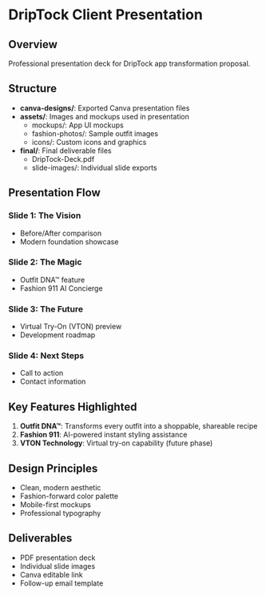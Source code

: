 # DripTock Client Presentation

## Overview
Professional presentation deck for DripTock app transformation proposal.

## Structure
- **canva-designs/**: Exported Canva presentation files
- **assets/**: Images and mockups used in presentation
  - mockups/: App UI mockups
  - fashion-photos/: Sample outfit images
  - icons/: Custom icons and graphics
- **final/**: Final deliverable files
  - DripTock-Deck.pdf
  - slide-images/: Individual slide exports

## Presentation Flow

### Slide 1: The Vision
- Before/After comparison
- Modern foundation showcase

### Slide 2: The Magic
- Outfit DNA™ feature
- Fashion 911 AI Concierge

### Slide 3: The Future
- Virtual Try-On (VTON) preview
- Development roadmap

### Slide 4: Next Steps
- Call to action
- Contact information

## Key Features Highlighted

1. **Outfit DNA™**: Transforms every outfit into a shoppable, shareable recipe
2. **Fashion 911**: AI-powered instant styling assistance
3. **VTON Technology**: Virtual try-on capability (future phase)

## Design Principles
- Clean, modern aesthetic
- Fashion-forward color palette
- Mobile-first mockups
- Professional typography

## Deliverables
- PDF presentation deck
- Individual slide images
- Canva editable link
- Follow-up email template